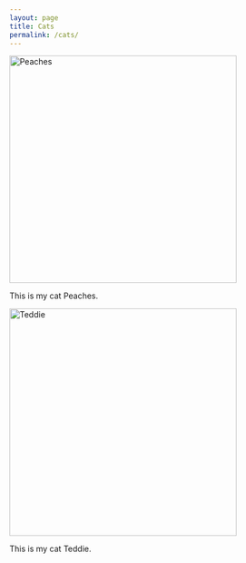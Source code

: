 ```yaml
---
layout: page
title: Cats
permalink: /cats/
---
```

<img src="/blog/Images/Peaches.JPG" alt="Peaches" width=400>

This is my cat Peaches.

<img src="/blog/Images/Teddie.JPG" alt="Teddie" width=400>

This is my cat Teddie.
